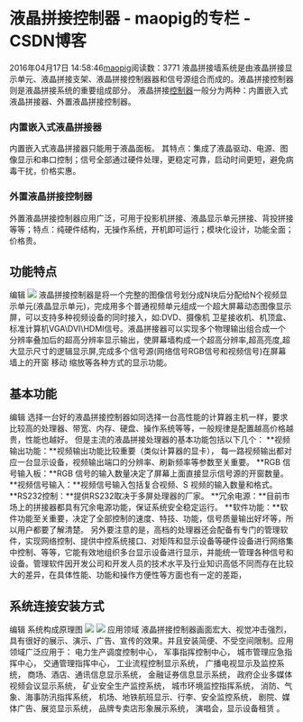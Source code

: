# 液晶拼接控制器 - maopig的专栏 - CSDN博客
2016年04月17日 14:58:46[maopig](https://me.csdn.net/maopig)阅读数：3771
液晶拼接墙系统是由液晶拼接显示单元、液晶拼接支架、液晶拼接控制器器和信号源组合而成的。液晶拼接控制器则是液晶拼接系统的重要组成部分。
液晶拼接[控制器](http://baike.baidu.com/view/122229.htm)一般分为两种：内置嵌入式液晶拼接器、外置液晶拼接控制器。
### 内置嵌入式液晶拼接器
内置嵌入式液晶拼接器只能用于液晶面板。 其特点：集成了液晶驱动、电源、图像显示和串口控制；信号全部通过硬件处理，更稳定可靠，启动时间更短，避免病毒干扰，价格实惠。
### 外置液晶拼接控制器
外置液晶拼接控制器应用广泛，可用于投影机拼接、液晶显示单元拼接、背投拼接等等；特点：纯硬件结构，无操作系统，开机即可运行；模块化设计，功能全面；价格贵。
## 功能特点
编辑
![](http://g.hiphotos.baidu.com/baike/s%3D220/sign=c551e86b5aafa40f38c6c9df9b65038c/a8014c086e061d95bcda68617bf40ad163d9cacf.jpg)
液晶拼接控制器是将一个完整的图像信号划分成N块后分配给N个视频显示单元(液晶显示单元)，完成用多个普通视频单元组成一个超大屏幕动态图像显示屏，可以支持多种视频设备的同时接入，如:DVD、摄像机 卫星接收机、机顶盒、标准计算机VGA\DVI\HDMI信号。液晶拼接器可以实现多个物理输出组合成一个分辨率叠加后的超高分辨率显示输出，使屏幕墙构成一个超高分辨率,超高亮度,超大显示尺寸的逻辑显示屏,完成多个信号源(网络信号RGB信号和视频信号)在屏幕墙上的开窗 移动 缩放等各种方式的显示功能。
## 基本功能
编辑
选择一台好的液晶拼接控制器如同选择一台高性能的计算器主机一样，要求比较高的处理器、带宽、内存、硬盘、操作系统等等，一般规律是配置越高价格越贵，性能也越好。
但是主流的液晶拼接处理器的基本功能包括以下几个：
**视频输出功能：**视频输出功能比较重要（类似计算器的显卡）， 每一路视频输出都对应一台显示设备，视频输出端口的分辨率、刷新频率等参数至关重要。
**RGB 信号输入板：**RGB 信号的输入数量决定了屏幕上面直接显示信号源的开窗数量。
**视频信号输入：**视频信号输入包括复合视频、S 视频的输入数量和格式。
**RS232控制：**提供RS232取决于多屏处理器的厂家。
**冗余电源：**目前市场上的拼接器都具有冗余电源功能，保证系统安全稳定运行。
**软件功能：**软件功能至关重要，决定了全部控制的速度、特技、功能，信号质量输出好坏等，所以用户都要了解清楚。
另外要注意的是，高档的处理器还会配备有专门的管理软件，实现网络控制、提供中控系统接口、对矩阵和显示设备等硬件设备进行网络集中控制、等等，它能有效地组织多台显示设备进行显示，并能统一管理各种信号和设备。管理软件因开发公司和开发人员的技术水平及行业知识高低不同而存在比较大的差异，在具体性能、功能和操作方便性等方面也有一定的差距，
## 系统连接安装方式
编辑
系统构成原理图
![](http://h.hiphotos.baidu.com/baike/s%3D220/sign=2e2385c34fc2d562f608d7efd71090f3/a9d3fd1f4134970aa7553b8c95cad1c8a7865d6a.jpg)
![](http://c.hiphotos.baidu.com/baike/s%3D220/sign=9b422bb9c65c1038207ec9c08210931c/cf1b9d16fdfaaf5181ccaa1c8c5494eef01f7a61.jpg)
应用领域
液晶拼接控制器画面宏大、视觉冲击强烈，具有很好的展示、演示、广告、宣传的效果。并且安装简便、不受空间限制。应用领域广泛应用于：
电力生产调度控制中心，
军事指挥控制中心，
城市管理应急指挥中心，
交通管理指挥中心，
工业流程控制显示系统，
广播电视显示及监控系统，
商场、酒店、通讯信息显示系统，
金融证券信息显示系统，
政府企业多媒体视频会议显示系统，
矿业安全生产监控系统，
城市环境监控指挥系统，
消防、气象、海事防汛指挥系统，
机场、地铁航班显示、行李、安全监控系统，
剧院、媒体广告、展览显示系统，
品牌专卖店形象展示系统，
演唱会，显示设备租赁 。
